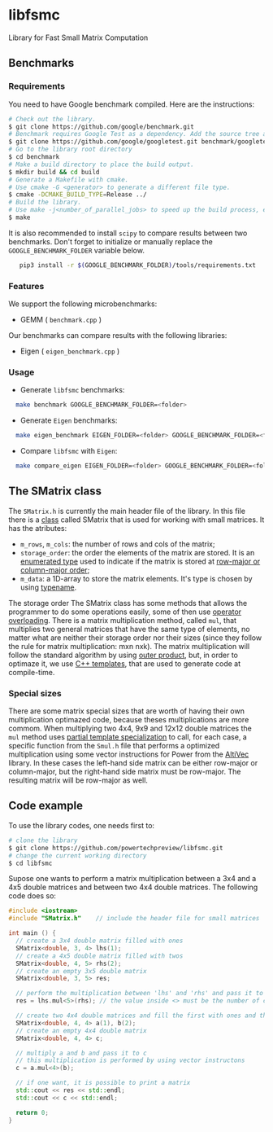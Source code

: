 # libfsmc
Library for Fast Small Matrix Computation

## Benchmarks

### Requirements

  You need to have Google benchmark compiled. Here are the instructions:
  
  ```bash
# Check out the library.
$ git clone https://github.com/google/benchmark.git
# Benchmark requires Google Test as a dependency. Add the source tree as a subdirectory.
$ git clone https://github.com/google/googletest.git benchmark/googletest
# Go to the library root directory
$ cd benchmark
# Make a build directory to place the build output.
$ mkdir build && cd build
# Generate a Makefile with cmake.
# Use cmake -G <generator> to generate a different file type.
$ cmake -DCMAKE_BUILD_TYPE=Release ../
# Build the library.
# Use make -j<number_of_parallel_jobs> to speed up the build process, e.g. make -j8 .
$ make
```

  It is also recommended to install `scipy` to compare results between two benchmarks. Don't forget to initialize or manually replace the `GOOGLE_BENCHMARK_FOLDER` variable below.
  
  ```bash
     pip3 install -r $(GOOGLE_BENCHMARK_FOLDER)/tools/requirements.txt
  ```

### Features

We support the following microbenchmarks:
 * GEMM ( `benchmark.cpp` )

Our benchmarks can compare results with the following libraries:
  * Eigen ( `eigen_benchmark.cpp` )
  
### Usage

* Generate `libfsmc` benchmarks: 
```bash
  make benchmark GOOGLE_BENCHMARK_FOLDER=<folder>
``` 
* Generate `Eigen` benchmarks: 
```bash
  make eigen_benchmark EIGEN_FOLDER=<folder> GOOGLE_BENCHMARK_FOLDER=<folder>
``` 
* Compare `libfsmc` with `Eigen`: 
```bash
  make compare_eigen EIGEN_FOLDER=<folder> GOOGLE_BENCHMARK_FOLDER=<folder>
``` 

## The SMatrix class

The `SMatrix.h` is currently the main header file of the library. In this file there is a [class](https://en.wikipedia.org/wiki/C%2B%2B_classes) called SMatrix that is used for working with small matrices. It has the atributes:
* `m_rows`, `m_cols`: the number of rows and cols of the matrix;
* `storage_order`: the order the elements of the matrix are stored. It is an [enumerated type](https://en.wikipedia.org/wiki/Enumerated_type) used to indicate if the matrix is stored at [row-major or column-major order](https://en.wikipedia.org/wiki/Row-_and_column-major_order);
* `m_data`: a 1D-array to store the matrix elements. It's type is chosen by using [typename](https://en.wikipedia.org/wiki/Typename).

The storage order The SMatrix class has some methods that allows the programmer to do some operations easily, some of then use [operator overloading](https://en.wikipedia.org/wiki/Operator_overloading). There is a matrix multiplication method, called `mul`, that multiplies two general matrices that have the same type of elements, no matter what are neither their storage order nor their sizes (since they follow the rule for matrix multiplication: mxn nxk). The matrix multiplication will follow the standard algorithm by using [outer product](https://en.wikipedia.org/wiki/Outer_product#Definition), but, in order to optimaze it, we use [C++ templates](https://en.wikipedia.org/wiki/Template_metaprogramming#Compile-time_code_optimization), that are used to generate code at compile-time.

### Special sizes

There are some matrix special sizes that are worth of having their own multiplication optimazed code, because theses multiplications are more commom. When multiplying two 4x4, 9x9 and 12x12 double matrices the `mul` method uses [partial template specialization](https://en.wikipedia.org/wiki/Partial_template_specialization) to call, for each case, a specific function from the `Smul.h` file that performs a optimized multiplication using some vector instructions for Power from the [AltiVec](https://en.wikipedia.org/wiki/AltiVec) library. In these cases the left-hand side matrix can be either row-major or column-major, but the right-hand side matrix must be row-major. The resulting matrix will be row-major as well.

## Code example

To use the library codes, one needs first to:

```bash
# clone the library
$ git clone https://github.com/powertechpreview/libfsmc.git
# change the current working directory
$ cd libfsmc
```

Supose one wants to perform a matrix multiplication between a 3x4 and a 4x5 double matrices and between two 4x4 double matrices. The following code does so:

```cpp
#include <iostream>
#include "SMatrix.h"	// include the header file for small matrices

int main () {
  // create a 3x4 double matrix filled with ones
  SMatrix<double, 3, 4> lhs(1);
  // create a 4x5 double matrix filled with twos
  SMatrix<double, 4, 5> rhs(2);
  // create an empty 3x5 double matrix
  SMatrix<double, 3, 5> res;

  // perform the multiplication between 'lhs' and 'rhs' and pass it to 'res'
  res = lhs.mul<5>(rhs); // the value inside <> must be the number of columns of the right hand side matrix

  // create two 4x4 double matrices and fill the first with ones and the second with twos
  SMatrix<double, 4, 4> a(1), b(2); 
  // create an empty 4x4 double matrix
  SMatrix<double, 4, 4> c;

  // multiply a and b and pass it to c
  // this multiplication is performed by using vector instructons 
  c = a.mul<4>(b);

  // if one want, it is possible to print a matrix
  std::cout << res << std::endl;
  std::cout << c << std::endl;

  return 0;
}
```
